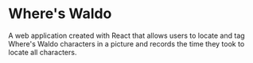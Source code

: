 # Where's Waldo

A web application created with React that allows users to locate and tag Where's Waldo characters in a picture and records the time they took to locate all characters.
